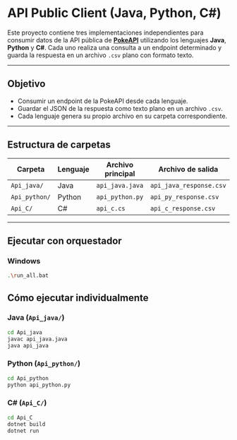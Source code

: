 # API Public Client (Java, Python, C#)

Este proyecto contiene tres implementaciones independientes para consumir datos de la API pública de **[PokeAPI](https://pokeapi.co)** utilizando los lenguajes **Java**, **Python** y **C#**. Cada uno realiza una consulta a un endpoint determinado y guarda la respuesta en un archivo `.csv` plano con formato texto.

---

## Objetivo

- Consumir un endpoint de la PokeAPI desde cada lenguaje.
- Guardar el JSON de la respuesta como texto plano en un archivo `.csv`.
- Cada lenguaje genera su propio archivo en su carpeta correspondiente.

---

## Estructura de carpetas

| Carpeta      | Lenguaje | Archivo principal       | Archivo de salida          |
|--------------|----------|-------------------------|-----------------------------|
| `Api_java/`  | Java     | `api_java.java`         | `api_java_response.csv`     |
| `Api_python/`| Python   | `api_python.py`         | `api_py_response.csv`       |
| `Api_C/`     | C#       | `api_c.cs`              | `api_c_response.csv`        |

---
## Ejecutar con orquestador
### Windows
```bash
.\run_all.bat
```

## Cómo ejecutar individualmente

### Java (`Api_java/`)

```bash
cd Api_java
javac api_java.java
java api_java
```

### Python (`Api_python/`)
```bash
cd Api_python
python api_python.py
```

### C# (`Api_C/`)
```bash
cd Api_C
dotnet build
dotnet run
```